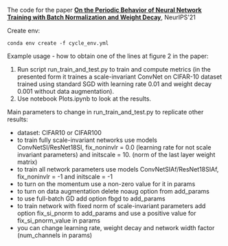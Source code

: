 The code for the paper 
[**On the Periodic Behavior of Neural Network Training with Batch Normalization and Weight Decay**](https://arxiv.org/abs/2106.15739), NeurIPS'21

Create env:
```(bash)
conda env create -f cycle_env.yml
```

Example usage - how to obtain one of the lines at figure 2 in the paper:
1. Run script run_train_and_test.py to train and compute metrics (in the presented form it traines a scale-invariant ConvNet on CIFAR-10 dataset trained using standard SGD with learning rate 0.01 and weight decay 0.001 without data augmentation).
2. Use notebook Plots.ipynb to look at the results.

Main parameters to change in run_train_and_test.py to replicate other results:
- dataset: CIFAR10 or CIFAR100
- to train fully scale-invariant networks use models ConvNetSI/ResNet18SI, fix_noninvlr = 0.0 (learning rate for not scale invariant parameters) and initscale = 10. (norm of the last layer weight matrix)
- to train all network parameters use models ConvNetSIAf/ResNet18SIAf, fix_noninvlr = -1 and initscale = -1
- to turn on the momentum use a non-zero value for it in params
- to turn on data augmentation delete noaug option from add_params
- to use full-batch GD add option fbgd to add_params
- to train network with fixed norm of scale-invariant parameters add option fix_si_pnorm to add_params and use a positive value for fix_si_pnorm_value in params
- you can change learning rate, weight decay and network width factor (num_channels in params)
